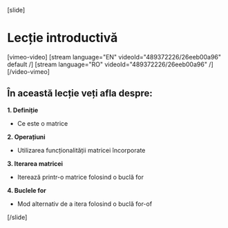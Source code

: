 [slide]
# Lecție introductivă
[vimeo-video]
[stream language="EN" videoId="489372226/26eeb00a96" default /]
[stream language="RO" videoId="489372226/26eeb00a96"  /]
[/video-vimeo]


## În această lecție veți afla despre:

**1. Definiție**

- Ce este o matrice

**2. Operațiuni**

- Utilizarea funcționalității matricei încorporate

**3. Iterarea matricei**

- Iterează printr-o matrice folosind o buclă for

**4. Buclele for**

- Mod alternativ de a itera folosind o buclă for-of

[/slide]